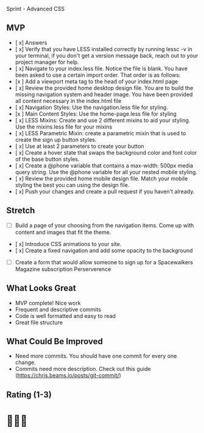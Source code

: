 Sprint - Advanced CSS

## MVP

- [ x] Answers
- [ x] Verify that you have LESS installed correctly by running lessc -v in your terminal, if you don't get a version message back, reach out to your project manager for help.
- [ x] Navigate to your index.less file. Notice the file is blank. You have been asked to use a certain import order. That order is as follows:
- [x ] Add a viewport meta tag to the head of your index.html page
- [ x] Review the provided home desktop design file. You are to build the missing navigation system and header image. You have been provided all content necessary in the index.html file
- [ x] Navigation Styles: Use the navigation.less file for styling.
- [x ] Main Content Styles: Use the home-page.less file for styling
- [ x] LESS Mixins: Create and use 2 different mixins to aid your styling. Use the mixins.less file for your mixins
- [ x] LESS Parametric Mixin: create a parametric mixin that is used to create the sign up button styles.
- [ x] Use at least 2 parameters to create your button
- [ x] Create a hover state that swaps the background color and font color of the base button styles.
- [ x] Create a @phone variable that contains a max-width: 500px media query string. Use the @phone variable for all your nested mobile styling.
- [ x] Review the provided home mobile design file. Match your mobile styling the best you can using the design file.
- [ x] Push your changes and create a pull request if you haven't already.

## Stretch

- [ ] Build a page of your choosing from the navigation items. Come up with content and images that fit the theme.
- [ x] Introduce CSS animations to your site.
- [ x] Create a fixed navigation and add some opacity to the background
- [ ] Create a form that would allow someone to sign up for a Spacewalkers Magazine subscription
      Perserverence

## What Looks Great

- MVP complete! Nice work
- Frequent and descriptive commits
- Code is well formatted and easy to read
- Great file structure

## What Could Be Improved

- Need more commits. You should have one commit for every one change.
- Commits need more description. Check out this guide (https://chris.beams.io/posts/git-commit/)

## Rating (1-3)

# 🚀🚀🚀
